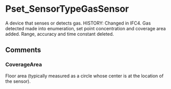 # Pset_SensorTypeGasSensor

A device that senses or detects gas. HISTORY: Changed in IFC4. Gas detected made into enumeration, set point concentration and coverage area added. Range, accuracy and time constant deleted.


## Comments

### CoverageArea

Floor area (typically measured as a circle whose center is at the location of the sensor).

